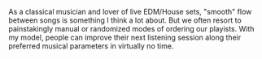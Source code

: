 As a classical musician and lover of live EDM/House sets, "smooth" flow between songs is something I think a lot
about. But we often resort to painstakingly manual or randomized modes of ordering our playists. With my model, 
people can improve their next listening session along their preferred musical parameters in virtually no time.
